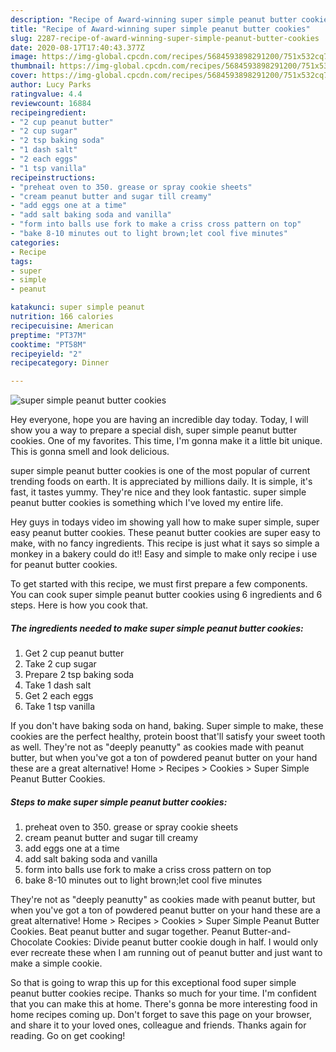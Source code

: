 ```yaml
---
description: "Recipe of Award-winning super simple peanut butter cookies"
title: "Recipe of Award-winning super simple peanut butter cookies"
slug: 2287-recipe-of-award-winning-super-simple-peanut-butter-cookies
date: 2020-08-17T17:40:43.377Z
image: https://img-global.cpcdn.com/recipes/5684593898291200/751x532cq70/super-simple-peanut-butter-cookies-recipe-main-photo.jpg
thumbnail: https://img-global.cpcdn.com/recipes/5684593898291200/751x532cq70/super-simple-peanut-butter-cookies-recipe-main-photo.jpg
cover: https://img-global.cpcdn.com/recipes/5684593898291200/751x532cq70/super-simple-peanut-butter-cookies-recipe-main-photo.jpg
author: Lucy Parks
ratingvalue: 4.4
reviewcount: 16884
recipeingredient:
- "2 cup peanut butter"
- "2 cup sugar"
- "2 tsp baking soda"
- "1 dash salt"
- "2 each eggs"
- "1 tsp vanilla"
recipeinstructions:
- "preheat oven to 350. grease or spray cookie sheets"
- "cream peanut butter and sugar till creamy"
- "add eggs one at a time"
- "add salt baking soda and vanilla"
- "form into balls use fork to make a criss cross pattern on top"
- "bake 8-10 minutes out to light brown;let cool five minutes"
categories:
- Recipe
tags:
- super
- simple
- peanut

katakunci: super simple peanut 
nutrition: 166 calories
recipecuisine: American
preptime: "PT37M"
cooktime: "PT58M"
recipeyield: "2"
recipecategory: Dinner

---
```



![super simple peanut butter cookies](https://img-global.cpcdn.com/recipes/5684593898291200/751x532cq70/super-simple-peanut-butter-cookies-recipe-main-photo.jpg)

Hey everyone, hope you are having an incredible day today. Today, I will show you a way to prepare a special dish, super simple peanut butter cookies. One of my favorites. This time, I'm gonna make it a little bit unique. This is gonna smell and look delicious.

super simple peanut butter cookies is one of the most popular of current trending foods on earth. It is appreciated by millions daily. It is simple, it's fast, it tastes yummy. They're nice and they look fantastic. super simple peanut butter cookies is something which I've loved my entire life.

Hey guys in todays video im showing yall how to make super simple, super easy peanut butter cookies. These peanut butter cookies are super easy to make, with no fancy ingredients. This recipe is just what it says so simple a monkey in a bakery could do it!! Easy and simple to make only recipe i use for peanut butter cookies.


To get started with this recipe, we must first prepare a few components. You can cook super simple peanut butter cookies using 6 ingredients and 6 steps. Here is how you cook that.

<!--inarticleads1-->

##### The ingredients needed to make super simple peanut butter cookies:

1. Get 2 cup peanut butter
1. Take 2 cup sugar
1. Prepare 2 tsp baking soda
1. Take 1 dash salt
1. Get 2 each eggs
1. Take 1 tsp vanilla


If you don&#39;t have baking soda on hand, baking. Super simple to make, these cookies are the perfect healthy, protein boost that&#39;ll satisfy your sweet tooth as well. They&#39;re not as &#34;deeply peanutty&#34; as cookies made with peanut butter, but when you&#39;ve got a ton of powdered peanut butter on your hand these are a great alternative! Home &gt; Recipes &gt; Cookies &gt; Super Simple Peanut Butter Cookies. 

<!--inarticleads2-->

##### Steps to make super simple peanut butter cookies:

1. preheat oven to 350. grease or spray cookie sheets
1. cream peanut butter and sugar till creamy
1. add eggs one at a time
1. add salt baking soda and vanilla
1. form into balls use fork to make a criss cross pattern on top
1. bake 8-10 minutes out to light brown;let cool five minutes


They&#39;re not as &#34;deeply peanutty&#34; as cookies made with peanut butter, but when you&#39;ve got a ton of powdered peanut butter on your hand these are a great alternative! Home &gt; Recipes &gt; Cookies &gt; Super Simple Peanut Butter Cookies. Beat peanut butter and sugar together. Peanut Butter-and-Chocolate Cookies: Divide peanut butter cookie dough in half. I would only ever recreate these when I am running out of peanut butter and just want to make a simple cookie. 

So that is going to wrap this up for this exceptional food super simple peanut butter cookies recipe. Thanks so much for your time. I'm confident that you can make this at home. There's gonna be more interesting food in home recipes coming up. Don't forget to save this page on your browser, and share it to your loved ones, colleague and friends. Thanks again for reading. Go on get cooking!
